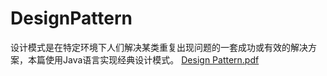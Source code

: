 # DesignPattern
设计模式是在特定环境下人们解决某类重复出现问题的一套成功或有效的解决方案，本篇使用Java语言实现经典设计模式。
[Design Pattern.pdf](https://github.com/TaDAQ/DesignPattern/files/10055924/Design.Pattern.pdf)


